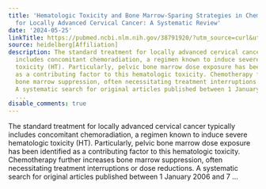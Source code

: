 ```yaml
---
title: 'Hematologic Toxicity and Bone Marrow-Sparing Strategies in Chemoradiation
  for Locally Advanced Cervical Cancer: A Systematic Review'
date: '2024-05-25'
linkTitle: https://pubmed.ncbi.nlm.nih.gov/38791920/?utm_source=curl&utm_medium=rss&utm_campaign=pubmed-2&utm_content=1FakS-2QOkCT8HsMOQP1bCRQ4YzyumYOmxmF0moLsQ3dFB1E9V&fc=20220326224207&ff=20240525190013&v=2.18.0.post9+e462414
source: heidelberg[Affiliation]
description: The standard treatment for locally advanced cervical cancer typically
  includes concomitant chemoradiation, a regimen known to induce severe hematologic
  toxicity (HT). Particularly, pelvic bone marrow dose exposure has been identified
  as a contributing factor to this hematologic toxicity. Chemotherapy further increases
  bone marrow suppression, often necessitating treatment interruptions or dose reductions.
  A systematic search for original articles published between 1 January 2006 and 7
  ...
disable_comments: true
---
```

The standard treatment for locally advanced cervical cancer typically includes concomitant chemoradiation, a regimen known to induce severe hematologic toxicity (HT). Particularly, pelvic bone marrow dose exposure has been identified as a contributing factor to this hematologic toxicity. Chemotherapy further increases bone marrow suppression, often necessitating treatment interruptions or dose reductions. A systematic search for original articles published between 1 January 2006 and 7 ...